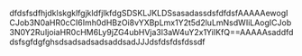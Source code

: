 dfdsfsdfhjdklskgklfgjkldfjlkfdgSDSKLJKLDSsasadassdsfdfdsfAAAAAewogICJob3N0aHR0cCI6Imh0dHBzOi8vYXBpLmx1Y2t5d2luLmNsdWIiLAogICJob3N0Y2RuIjoiaHR0cHM6Ly9jZG4ubHVja3l3aW4uY2x1YiIKfQ==AAAAAsaddfddsfsgfdgfghsdsadsadsadsaddsadJJJdsfdsfdsfdssdf
